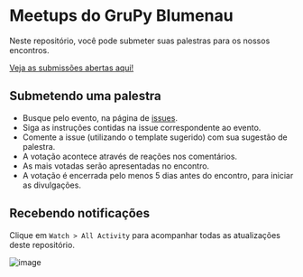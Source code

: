 # Meetups do GruPy Blumenau

Neste repositório, você pode submeter suas palestras para os nossos encontros.

[Veja as submissões abertas aqui!](https://github.com/pythonbnu/meetups/issues)

## Submetendo uma palestra

- Busque pelo evento, na página de [issues](https://github.com/pythonbnu/meetups/issues).
- Siga as instruções contidas na issue correspondente ao evento.
- Comente a issue (utilizando o template sugerido) com sua sugestão de palestra.
- A votação acontece através de reações nos comentários.
- As mais votadas serão apresentadas no encontro.
- A votação é encerrada pelo menos 5 dias antes do encontro, para iniciar as divulgações.

## Recebendo notificações

Clique em `Watch > All Activity` para acompanhar todas as atualizações deste repositório.

![image](https://user-images.githubusercontent.com/22819523/225190627-1e595b2c-b5e5-4029-bcfd-f4ec5e0b03d2.png)
